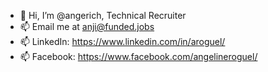 - 👋 Hi, I’m @angerich, Technical Recruiter
- 📫 Email me at anji@funded.jobs
- 📫 LinkedIn: https://www.linkedin.com/in/aroguel/
- 📫 Facebook: https://www.facebook.com/angelineroguel/ 


<!---
angerich/angerich is a ✨ special ✨ repository because its `README.md` (this file) appears on your GitHub profile.
You can click the Preview link to take a look at your changes.
--->
